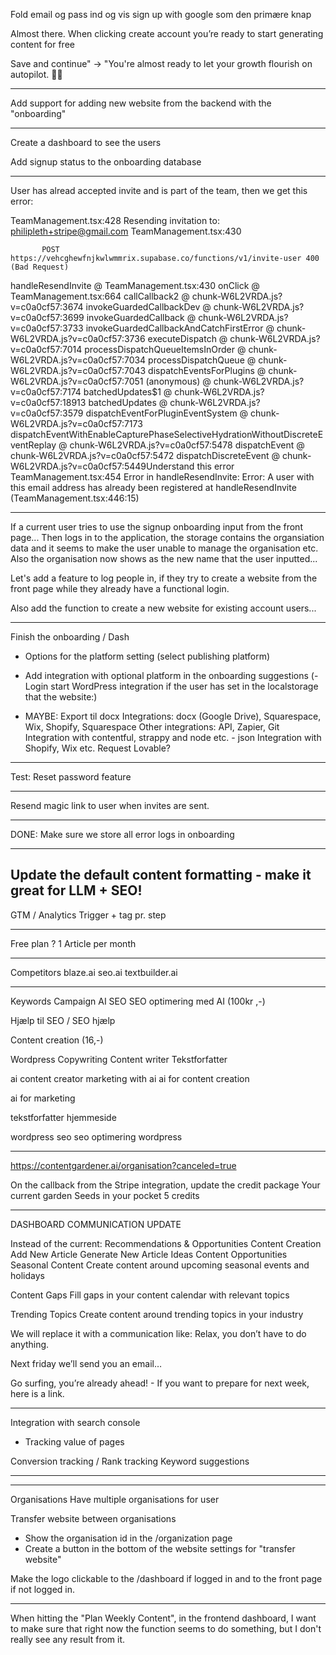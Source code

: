 Fold email og pass ind og vis sign up with google som den primære knap

Almost there. When clicking create account you’re ready to start generating content for free

Save and continue" → "You're almost ready to let your growth flourish on autopilot. 🌱🚀

---

Add support for adding new website from the backend with the "onboarding"

---

Create a dashboard to see the users 

Add signup status to the onboarding database

---

User has alread accepted invite and is part of the team, then we get this error:

TeamManagement.tsx:428 Resending invitation to: philipleth+stripe@gmail.com
TeamManagement.tsx:430 
            
            
           POST https://vehcghewfnjkwlwmmrix.supabase.co/functions/v1/invite-user 400 (Bad Request)
handleResendInvite @ TeamManagement.tsx:430
onClick @ TeamManagement.tsx:664
callCallback2 @ chunk-W6L2VRDA.js?v=c0a0cf57:3674
invokeGuardedCallbackDev @ chunk-W6L2VRDA.js?v=c0a0cf57:3699
invokeGuardedCallback @ chunk-W6L2VRDA.js?v=c0a0cf57:3733
invokeGuardedCallbackAndCatchFirstError @ chunk-W6L2VRDA.js?v=c0a0cf57:3736
executeDispatch @ chunk-W6L2VRDA.js?v=c0a0cf57:7014
processDispatchQueueItemsInOrder @ chunk-W6L2VRDA.js?v=c0a0cf57:7034
processDispatchQueue @ chunk-W6L2VRDA.js?v=c0a0cf57:7043
dispatchEventsForPlugins @ chunk-W6L2VRDA.js?v=c0a0cf57:7051
(anonymous) @ chunk-W6L2VRDA.js?v=c0a0cf57:7174
batchedUpdates$1 @ chunk-W6L2VRDA.js?v=c0a0cf57:18913
batchedUpdates @ chunk-W6L2VRDA.js?v=c0a0cf57:3579
dispatchEventForPluginEventSystem @ chunk-W6L2VRDA.js?v=c0a0cf57:7173
dispatchEventWithEnableCapturePhaseSelectiveHydrationWithoutDiscreteEventReplay @ chunk-W6L2VRDA.js?v=c0a0cf57:5478
dispatchEvent @ chunk-W6L2VRDA.js?v=c0a0cf57:5472
dispatchDiscreteEvent @ chunk-W6L2VRDA.js?v=c0a0cf57:5449Understand this error
TeamManagement.tsx:454 Error in handleResendInvite: Error: A user with this email address has already been registered
    at handleResendInvite (TeamManagement.tsx:446:15)

---

If a current user tries to use the signup onboarding input from the front page... Then logs in to the application, the storage contains the organsiation data and it seems to make the user unable to manage the organisation etc. Also the organisation now shows as the new name that the user inputted...

Let's add a feature to log people in, if they try to create a website from the front page while they already have a functional login. 

Also add the function to create a new website for existing account users...

---

Finish the onboarding / Dash
- Options for the platform setting (select publishing platform)
- Add integration with optional platform in the onboarding suggestions (- Login start WordPress integration if the user has set in the localstorage that the website:)

- MAYBE: Export til docx
Integrations: docx (Google Drive), Squarespace, Wix, Shopify, Squarespace
Other integrations: API, Zapier, Git
Integration with contentful, strappy and node etc. - json
Integration with Shopify, Wix etc.
Request Lovable?

---

Test: Reset password feature

---

Resend magic link to user when invites are sent.

---

DONE: Make sure we store all error logs in onboarding

---

Update the default content formatting - make it great for LLM + SEO!
---

GTM / Analytics
Trigger + tag pr. step 

---

Free plan ?
1 Article per month

---

Competitors
blaze.ai
seo.ai
textbuilder.ai

---

Keywords
Campaign
AI SEO
SEO optimering med AI (100kr ,-)

Hjælp til SEO / SEO hjælp

Content creation (16,-)

Wordpress Copywriting
Content writer
Tekstforfatter

ai content creator
marketing with ai
ai for content creation

ai for marketing

tekstforfatter hjemmeside

wordpress seo
seo optimering wordpress


---


https://contentgardener.ai/organisation?canceled=true


On the callback from the Stripe integration, update the credit package 
Your current garden
Seeds in your pocket
5 credits


---
DASHBOARD COMMUNICATION UPDATE

Instead of the current: Recommendations & Opportunities
Content Creation
Add New Article
Generate New Article Ideas
Content Opportunities
Seasonal Content
Create content around upcoming seasonal events and holidays


Content Gaps
Fill gaps in your content calendar with relevant topics


Trending Topics
Create content around trending topics in your industry

We will replace it with a communication like:
Relax, you don’t have to do anything.

Next friday we’ll send you an email… 

Go surfing, you’re already ahead! - If you want to prepare for next week, here is a link.


---

Integration with search console
- Tracking value of pages

Conversion tracking / 
Rank tracking
Keyword suggestions

---


---

Organisations
Have multiple organisations for user

Transfer website between organisations
- Show the organisation id in the /organization page
- Create a button in the bottom of the website settings for "transfer website" 

Make the logo clickable to the /dashboard if logged in and to the front page if not logged in. 


---


When hitting the "Plan Weekly Content", in the frontend dashboard, I want to make sure that right now the function seems to do something, but I don't really see any result from it. 